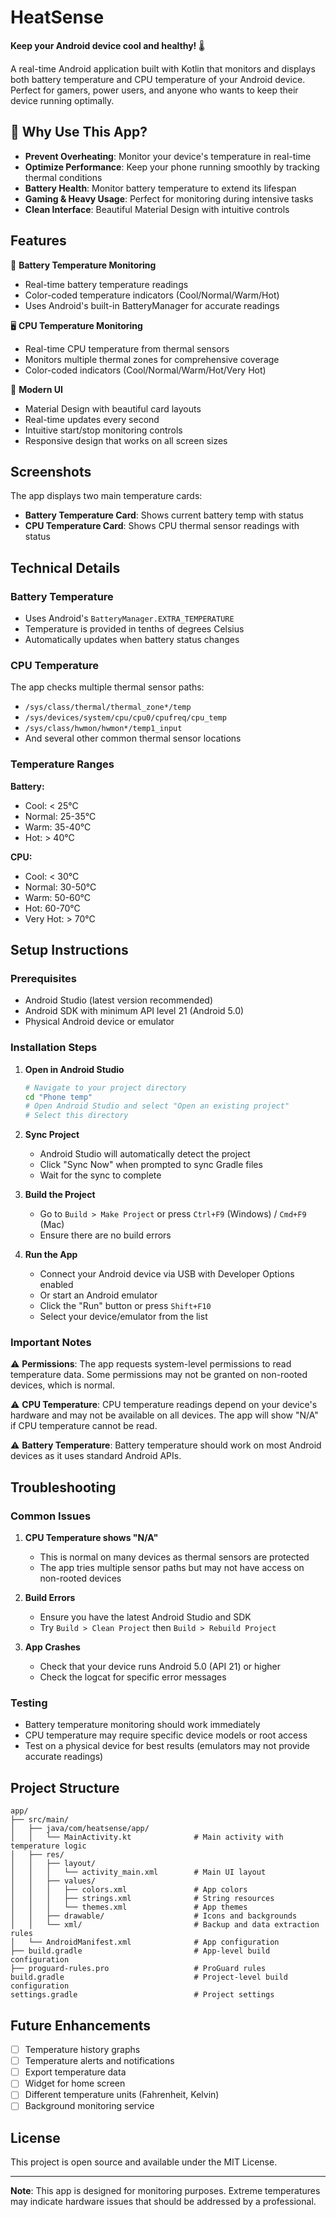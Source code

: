 # HeatSense

**Keep your Android device cool and healthy!** 🌡️

A real-time Android application built with Kotlin that monitors and displays both battery temperature and CPU temperature of your Android device. Perfect for gamers, power users, and anyone who wants to keep their device running optimally.

## 🎯 Why Use This App?

- **Prevent Overheating**: Monitor your device's temperature in real-time
- **Optimize Performance**: Keep your phone running smoothly by tracking thermal conditions
- **Battery Health**: Monitor battery temperature to extend its lifespan
- **Gaming & Heavy Usage**: Perfect for monitoring during intensive tasks
- **Clean Interface**: Beautiful Material Design with intuitive controls

## Features

🔋 **Battery Temperature Monitoring**
- Real-time battery temperature readings
- Color-coded temperature indicators (Cool/Normal/Warm/Hot)
- Uses Android's built-in BatteryManager for accurate readings

🖥️ **CPU Temperature Monitoring**
- Real-time CPU temperature from thermal sensors
- Monitors multiple thermal zones for comprehensive coverage
- Color-coded indicators (Cool/Normal/Warm/Hot/Very Hot)

📱 **Modern UI**
- Material Design with beautiful card layouts
- Real-time updates every second
- Intuitive start/stop monitoring controls
- Responsive design that works on all screen sizes

## Screenshots

The app displays two main temperature cards:
- **Battery Temperature Card**: Shows current battery temp with status
- **CPU Temperature Card**: Shows CPU thermal sensor readings with status

## Technical Details

### Battery Temperature
- Uses Android's `BatteryManager.EXTRA_TEMPERATURE`
- Temperature is provided in tenths of degrees Celsius
- Automatically updates when battery status changes

### CPU Temperature
The app checks multiple thermal sensor paths:
- `/sys/class/thermal/thermal_zone*/temp`
- `/sys/devices/system/cpu/cpu0/cpufreq/cpu_temp`
- `/sys/class/hwmon/hwmon*/temp1_input`
- And several other common thermal sensor locations

### Temperature Ranges
**Battery:**
- Cool: < 25°C
- Normal: 25-35°C
- Warm: 35-40°C
- Hot: > 40°C

**CPU:**
- Cool: < 30°C
- Normal: 30-50°C
- Warm: 50-60°C
- Hot: 60-70°C
- Very Hot: > 70°C

## Setup Instructions

### Prerequisites
- Android Studio (latest version recommended)
- Android SDK with minimum API level 21 (Android 5.0)
- Physical Android device or emulator

### Installation Steps

1. **Open in Android Studio**
   ```bash
   # Navigate to your project directory
   cd "Phone temp"
   # Open Android Studio and select "Open an existing project"
   # Select this directory
   ```

2. **Sync Project**
   - Android Studio will automatically detect the project
   - Click "Sync Now" when prompted to sync Gradle files
   - Wait for the sync to complete

3. **Build the Project**
   - Go to `Build > Make Project` or press `Ctrl+F9` (Windows) / `Cmd+F9` (Mac)
   - Ensure there are no build errors

4. **Run the App**
   - Connect your Android device via USB with Developer Options enabled
   - Or start an Android emulator
   - Click the "Run" button or press `Shift+F10`
   - Select your device/emulator from the list

### Important Notes

⚠️ **Permissions**: The app requests system-level permissions to read temperature data. Some permissions may not be granted on non-rooted devices, which is normal.

⚠️ **CPU Temperature**: CPU temperature readings depend on your device's hardware and may not be available on all devices. The app will show "N/A" if CPU temperature cannot be read.

⚠️ **Battery Temperature**: Battery temperature should work on most Android devices as it uses standard Android APIs.

## Troubleshooting

### Common Issues

1. **CPU Temperature shows "N/A"**
   - This is normal on many devices as thermal sensors are protected
   - The app tries multiple sensor paths but may not have access on non-rooted devices

2. **Build Errors**
   - Ensure you have the latest Android Studio and SDK
   - Try `Build > Clean Project` then `Build > Rebuild Project`

3. **App Crashes**
   - Check that your device runs Android 5.0 (API 21) or higher
   - Check the logcat for specific error messages

### Testing

- Battery temperature monitoring should work immediately
- CPU temperature may require specific device models or root access
- Test on a physical device for best results (emulators may not provide accurate readings)

## Project Structure

```
app/
├── src/main/
│   ├── java/com/heatsense/app/
│   │   └── MainActivity.kt              # Main activity with temperature logic
│   ├── res/
│   │   ├── layout/
│   │   │   └── activity_main.xml        # Main UI layout
│   │   ├── values/
│   │   │   ├── colors.xml               # App colors
│   │   │   ├── strings.xml              # String resources
│   │   │   └── themes.xml               # App themes
│   │   ├── drawable/                    # Icons and backgrounds
│   │   └── xml/                         # Backup and data extraction rules
│   └── AndroidManifest.xml              # App configuration
├── build.gradle                         # App-level build configuration
├── proguard-rules.pro                   # ProGuard rules
build.gradle                             # Project-level build configuration
settings.gradle                          # Project settings
```

## Future Enhancements

- [ ] Temperature history graphs
- [ ] Temperature alerts and notifications
- [ ] Export temperature data
- [ ] Widget for home screen
- [ ] Different temperature units (Fahrenheit, Kelvin)
- [ ] Background monitoring service

## License

This project is open source and available under the MIT License.

---

**Note**: This app is designed for monitoring purposes. Extreme temperatures may indicate hardware issues that should be addressed by a professional. 